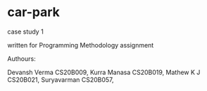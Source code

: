 # car-park
case study 1

written for Programming Methodology assignment


Authours: 

Devansh Verma CS20B009,
Kurra Manasa CS20B019,
Mathew K J CS20B021,
Suryavarman CS20B057,

